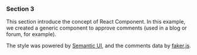 ### Section 3

This section introduce the concept of React Component. In this example, we created a generic component to approve comments (used in a blog or forum, for example).

The style was powered by [Semantic UI](https://semantic-ui.com/), and the comments data by [faker.js](https://github.com/marak/Faker.js/).